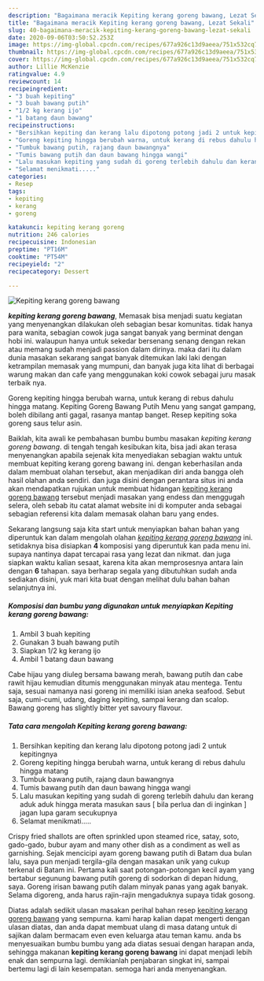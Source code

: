 ```yaml
---
description: "Bagaimana meracik Kepiting kerang goreng bawang, Lezat Sekali"
title: "Bagaimana meracik Kepiting kerang goreng bawang, Lezat Sekali"
slug: 40-bagaimana-meracik-kepiting-kerang-goreng-bawang-lezat-sekali
date: 2020-09-06T03:50:52.253Z
image: https://img-global.cpcdn.com/recipes/677a926c13d9aeea/751x532cq70/kepiting-kerang-goreng-bawang-foto-resep-utama.jpg
thumbnail: https://img-global.cpcdn.com/recipes/677a926c13d9aeea/751x532cq70/kepiting-kerang-goreng-bawang-foto-resep-utama.jpg
cover: https://img-global.cpcdn.com/recipes/677a926c13d9aeea/751x532cq70/kepiting-kerang-goreng-bawang-foto-resep-utama.jpg
author: Lillie McKenzie
ratingvalue: 4.9
reviewcount: 14
recipeingredient:
- "3 buah kepiting"
- "3 buah bawang putih"
- "1/2 kg kerang ijo"
- "1 batang daun bawang"
recipeinstructions:
- "Bersihkan kepiting dan kerang lalu dipotong potong jadi 2 untuk kepitingnya"
- "Goreng kepiting hingga berubah warna, untuk kerang di rebus dahulu hingga matang"
- "Tumbuk bawang putih, rajang daun bawangnya"
- "Tumis bawang putih dan daun bawang hingga wangi"
- "Lalu masukan kepiting yang sudah di goreng terlebih dahulu dan kerang aduk aduk hingga merata masukan saus [ bila perlua dan di inginkan ] jagan lupa garam secukupnya"
- "Selamat menikmati....."
categories:
- Resep
tags:
- kepiting
- kerang
- goreng

katakunci: kepiting kerang goreng 
nutrition: 246 calories
recipecuisine: Indonesian
preptime: "PT16M"
cooktime: "PT54M"
recipeyield: "2"
recipecategory: Dessert

---
```



![Kepiting kerang goreng bawang](https://img-global.cpcdn.com/recipes/677a926c13d9aeea/751x532cq70/kepiting-kerang-goreng-bawang-foto-resep-utama.jpg)

<b><i>kepiting kerang goreng bawang</i></b>, Memasak bisa menjadi suatu kegiatan yang menyenangkan dilakukan oleh sebagian besar komunitas. tidak hanya para wanita, sebagian cowok juga sangat banyak yang berminat dengan hobi ini. walaupun hanya untuk sekedar bersenang senang dengan rekan atau memang sudah menjadi passion dalam dirinya. maka dari itu dalam dunia masakan sekarang sangat banyak ditemukan laki laki dengan ketrampilan memasak yang mumpuni, dan banyak juga kita lihat di berbagai warung makan dan cafe yang menggunakan koki cowok sebagai juru masak terbaik nya.

Goreng kepiting hingga berubah warna, untuk kerang di rebus dahulu hingga matang. Kepiting Goreng Bawang Putih Menu yang sangat gampang, boleh dibilang anti gagal, rasanya mantap banget. Resep kepiting soka goreng saus telur asin.

Baiklah, kita awali ke pembahasan bumbu bumbu masakan <i>kepiting kerang goreng bawang</i>. di tengah tengah kesibukan kita, bisa jadi akan terasa menyenangkan apabila sejenak kita menyediakan sebagian waktu untuk membuat kepiting kerang goreng bawang ini. dengan keberhasilan anda dalam membuat olahan tersebut, akan menjadikan diri anda bangga oleh hasil olahan anda sendiri. dan juga disini dengan perantara situs ini anda akan mendapatkan rujukan untuk membuat hidangan <u>kepiting kerang goreng bawang</u> tersebut menjadi masakan yang endess dan menggugah selera, oleh sebab itu catat alamat website ini di komputer anda sebagai sebagian referensi kita dalam memasak olahan baru yang endes.


Sekarang langsung saja kita start untuk menyiapkan bahan bahan yang diperuntuk kan dalam mengolah olahan <u><i>kepiting kerang goreng bawang</i></u> ini. setidaknya bisa disiapkan <b>4</b> komposisi yang diperuntuk kan pada menu ini. supaya nantinya dapat tercapai rasa yang lezat dan nikmat. dan juga siapkan waktu kalian sesaat, karena kita akan memprosesnya antara lain dengan <b>6</b> tahapan. saya berharap segala yang dibutuhkan sudah anda sediakan disini, yuk mari kita buat dengan melihat dulu bahan bahan selanjutnya ini.

<!--inarticleads1-->

##### Komposisi dan bumbu yang digunakan untuk menyiapkan Kepiting kerang goreng bawang:

1. Ambil 3 buah kepiting
1. Gunakan 3 buah bawang putih
1. Siapkan 1/2 kg kerang ijo
1. Ambil 1 batang daun bawang


Cabe hijau yang diuleg bersama bawang merah, bawang putih dan cabe rawit hijau kemudian ditumis menggunakan minyak atau mentega. Tentu saja, sesuai namanya nasi goreng ini memiliki isian aneka seafood. Sebut saja, cumi-cumi, udang, daging kepiting, sampai kerang dan scalop. Bawang goreng has slightly bitter yet savoury flavour. 

<!--inarticleads2-->

##### Tata cara mengolah Kepiting kerang goreng bawang:

1. Bersihkan kepiting dan kerang lalu dipotong potong jadi 2 untuk kepitingnya
1. Goreng kepiting hingga berubah warna, untuk kerang di rebus dahulu hingga matang
1. Tumbuk bawang putih, rajang daun bawangnya
1. Tumis bawang putih dan daun bawang hingga wangi
1. Lalu masukan kepiting yang sudah di goreng terlebih dahulu dan kerang aduk aduk hingga merata masukan saus [ bila perlua dan di inginkan ] jagan lupa garam secukupnya
1. Selamat menikmati.....


Crispy fried shallots are often sprinkled upon steamed rice, satay, soto, gado-gado, bubur ayam and many other dish as a condiment as well as garnishing. Sejak mencicipi ayam goreng bawang putih di Batam dua bulan lalu, saya pun menjadi tergila-gila dengan masakan unik yang cukup terkenal di Batam ini. Pertama kali saat potongan-potongan kecil ayam yang bertabur segunung bawang putih goreng di sodorkan di depan hidung, saya. Goreng irisan bawang putih dalam minyak panas yang agak banyak. Selama digoreng, anda harus rajin-rajin mengaduknya supaya tidak gosong. 

Diatas adalah sedikit ulasan masakan perihal bahan resep <u>kepiting kerang goreng bawang</u> yang sempurna. kami harap kalian dapat mengerti dengan ulasan diatas, dan anda dapat membuat ulang di masa datang untuk di sajikan dalam bermacam even even keluarga atau teman kamu. anda bs menyesuaikan bumbu bumbu yang ada diatas sesuai dengan harapan anda, sehingga makanan <b>kepiting kerang goreng bawang</b> ini dapat menjadi lebih enak dan sempurna lagi. demikianlah penjabaran singkat ini, sampai bertemu lagi di lain kesempatan. semoga hari anda menyenangkan.

